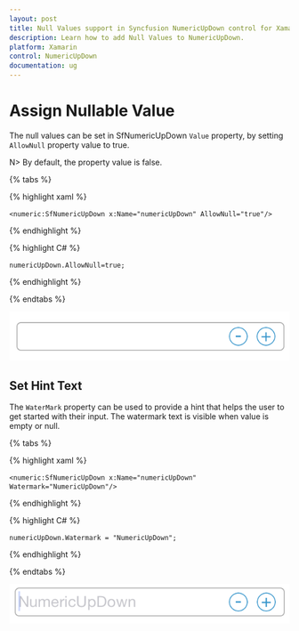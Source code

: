 ```yaml
---
layout: post
title: Null Values support in Syncfusion NumericUpDown control for Xamarin.Forms
description: Learn how to add Null Values to NumericUpDown.
platform: Xamarin
control: NumericUpDown
documentation: ug
---
```

# Assign Nullable Value

The null values can be set in SfNumericUpDown `Value` property, by setting `AllowNull` property value to true.

N> By default, the property value is false.

{% tabs %}

{% highlight xaml %}

	<numeric:SfNumericUpDown x:Name="numericUpDown" AllowNull="true"/>
	
{% endhighlight %}

{% highlight C# %}

	numericUpDown.AllowNull=true;

{% endhighlight %}



{% endtabs %}

![](images/AllowNull.png)


## Set Hint Text

The `WaterMark` property can be used to provide a hint that helps the user to get started with their input. The watermark text is visible when value is empty or null.

{% tabs %}

{% highlight xaml %}

	<numeric:SfNumericUpDown x:Name="numericUpDown" Watermark="NumericUpDown"/>
	
{% endhighlight %}

{% highlight C# %}

	numericUpDown.Watermark = "NumericUpDown";
	
{% endhighlight %}


{% endtabs %}


![](images/WaterMark.png)
